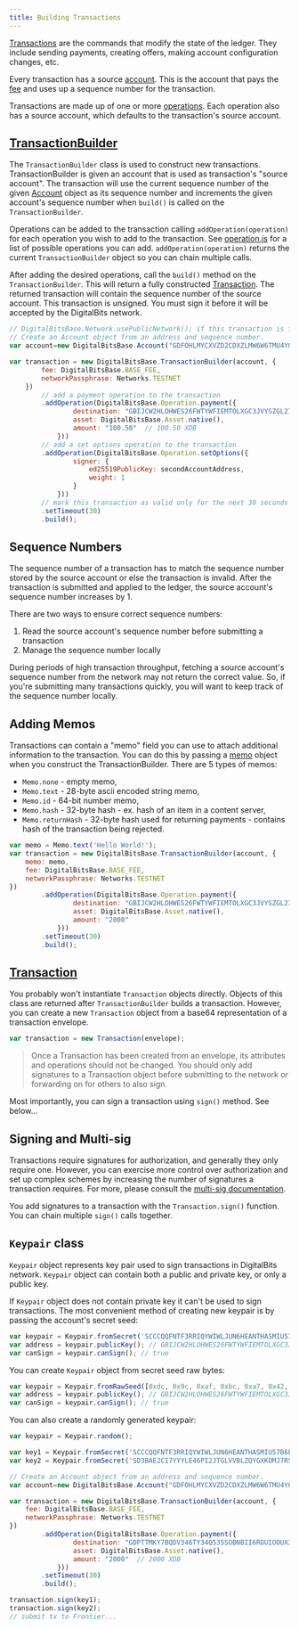 ```yaml
---
title: Building Transactions
---
```


[Transactions](https://github.com/xdbfoundation/docs/blob/master/guides/concepts/transactions.md) are the commands that modify the state of the ledger.
They include sending payments, creating offers, making account configuration changes, etc.

Every transaction has a source [account](https://github.com/xdbfoundation/docs/blob/master/guides/concepts/accounts.md). This is the account
that pays the [fee](https://github.com/xdbfoundation/docs/blob/master/guides/concepts/fees.md) and uses up a sequence number for the transaction.

Transactions are made up of one or more [operations](https://github.com/xdbfoundation/docs/blob/master/guides/concepts/operations.md). Each operation also has a source account, which defaults to the transaction's source account.


## [TransactionBuilder](https://github.com/xdbfoundation/js-digitalbits-base/blob/master/src/transaction_builder.js)

The `TransactionBuilder` class is used to construct new transactions. TransactionBuilder is given an account that is used as transaction's "source account".
The transaction will use the current sequence number of the given [Account](https://github.com/xdbfoundation/js-digitalbits-base/blob/master/src/account.js) object as its sequence number and increments
the given account's sequence number when `build()` is called on the `TransactionBuilder`.

Operations can be added to the transaction calling `addOperation(operation)` for each operation you wish to add to the transaction.
See [operation.js](https://github.com/xdbfoundation/js-digitalbits-base/blob/master/src/operation.js) for a list of possible operations you can add.
`addOperation(operation)` returns the current `TransactionBuilder` object so you can chain multiple calls.

After adding the desired operations, call the `build()` method on the `TransactionBuilder`.
This will return a fully constructed [Transaction](https://github.com/xdbfoundation/js-digitalbits-base/blob/master/src/transaction.js).
The returned transaction will contain the sequence number of the source account. This transaction is unsigned. You must sign it before it will be accepted by the DigitalBits network.


```javascript
// DigitalBitsBase.Network.usePublicNetwork(); if this transaction is for the public network
// Create an Account object from an address and sequence number.
var account=new DigitalBitsBase.Account("GDFOHLMYCXVZD2CDXZLMW6W6TMU4YO27XFF2IBAFAV66MSTPDDSK2LAY","4113023891406862");

var transaction = new DigitalBitsBase.TransactionBuilder(account, {
        fee: DigitalBitsBase.BASE_FEE,
        networkPassphrase: Networks.TESTNET
    })
        // add a payment operation to the transaction
        .addOperation(DigitalBitsBase.Operation.payment({
                destination: "GBIJCW2HLOHWES26FWTYWFIEMTOLXGC3JVYSZGL2IDVMJ5VCFKAV6DJM",
                asset: DigitalBitsBase.Asset.native(),
                amount: "100.50"  // 100.50 XDB
            }))
        // add a set options operation to the transaction
        .addOperation(DigitalBitsBase.Operation.setOptions({
                signer: {
                    ed25519PublicKey: secondAccountAddress,
                    weight: 1
                }
            }))
        // mark this transaction as valid only for the next 30 seconds
        .setTimeout(30)
        .build();
```



## Sequence Numbers

The sequence number of a transaction has to match the sequence number stored by the source account or else the transaction is invalid.
After the transaction is submitted and applied to the ledger, the source account's sequence number increases by 1.

There are two ways to ensure correct sequence numbers:

1. Read the source account's sequence number before submitting a transaction
2. Manage the sequence number locally

During periods of high transaction throughput, fetching a source account's sequence number from the network may not return
the correct value.  So, if you're submitting many transactions quickly, you will want to keep track of the sequence number locally.

## Adding Memos
Transactions can contain a "memo" field you can use to attach additional information to the transaction. You can do this
by passing a [memo](https://github.com/xdbfoundation/js-digitalbits-base/blob/master/src/memo.js) object when you construct the TransactionBuilder.
There are 5 types of memos:

- `Memo.none` - empty memo,
- `Memo.text` - 28-byte ascii encoded string memo,
- `Memo.id` - 64-bit number memo,
- `Memo.hash` - 32-byte hash - ex. hash of an item in a content server,
- `Memo.returnHash` - 32-byte hash used for returning payments - contains hash of the transaction being rejected.

```javascript
var memo = Memo.text('Hello World!');
var transaction = new DigitalBitsBase.TransactionBuilder(account, {
    memo: memo,
    fee: DigitalBitsBase.BASE_FEE,
    networkPassphrase: Networks.TESTNET
})
        .addOperation(DigitalBitsBase.Operation.payment({
                destination: "GBIJCW2HLOHWES26FWTYWFIEMTOLXGC3JVYSZGL2IDVMJ5VCFKAV6DJM",
                asset: DigitalBitsBase.Asset.native(),
                amount: "2000"
            }))
        .setTimeout(30)
        .build();
```


## [Transaction](https://github.com/xdbfoundation/js-digitalbits-base/blob/master/src/transaction.js)

You probably won't instantiate `Transaction` objects directly. Objects of this class are returned after `TransactionBuilder`
builds a transaction. However, you can create a new `Transaction` object from a base64 representation of a transaction envelope.

```javascript
var transaction = new Transaction(envelope);
```

> Once a Transaction has been created from an envelope, its attributes and operations should not be changed. You should only add signatures to a Transaction object before submitting to the network or forwarding on for others to also sign.

Most importantly, you can sign a transaction using `sign()` method. See below...


## Signing and Multi-sig
Transactions require signatures for authorization, and generally they only require one.  However, you can exercise more
control over authorization and set up complex schemes by increasing the number of signatures a transaction requires.  For
more, please consult the [multi-sig documentation](https://developer.digitalbits.io/guides/docs/guides/concepts/multi-sig).

You add signatures to a transaction with the `Transaction.sign()` function. You can chain multiple `sign()` calls together.

## `Keypair` class

`Keypair` object represents key pair used to sign transactions in DigitalBits network. `Keypair` object can contain both a public and private key, or only a public key.

If `Keypair` object does not contain private key it can't be used to sign transactions. The most convenient method of creating new keypair is by passing the account's secret seed:

```javascript
var keypair = Keypair.fromSecret('SCCCQQFNTF3RRIQYWIWLJUN6HEANTHASMIU57B6EESA2IBFYZFTN6Z3C');
var address = keypair.publicKey(); // GBIJCW2HLOHWES26FWTYWFIEMTOLXGC3JVYSZGL2IDVMJ5VCFKAV6DJM
var canSign = keypair.canSign(); // true
```

You can create `Keypair` object from secret seed raw bytes:

```js
var keypair = Keypair.fromRawSeed([0xdc, 0x9c, 0xaf, 0xbc, 0xa7, 0x42, 0x83, 0xaa, 0xbb, 0x76, 0x5d, 0xd8, 0xc4, 0xc4, 0x3e, 0x8a, 0xb7, 0x11, 0x85, 0xf1, 0x7b, 0x18, 0x0e, 0xab, 0x59, 0x5d, 0x62, 0x65, 0x52, 0xa8, 0xcb, 0xc2]);
var address = keypair.publicKey(); // GBIJCW2HLOHWES26FWTYWFIEMTOLXGC3JVYSZGL2IDVMJ5VCFKAV6DJM
var canSign = keypair.canSign(); // true
```

You can also create a randomly generated keypair:

```js
var keypair = Keypair.random();
```


```js
var key1 = Keypair.fromSecret('SCCCQQFNTF3RRIQYWIWLJUN6HEANTHASMIU57B6EESA2IBFYZFTN6Z3C');
var key2 = Keypair.fromSecret('SD3BAE2CI7YYYLE46PI2JTGLVVBLZQYGXKOMJ7RS4OWDKASTYVNY7HMT');

// Create an Account object from an address and sequence number.
var account=new DigitalBitsBase.Account("GDFOHLMYCXVZD2CDXZLMW6W6TMU4YO27XFF2IBAFAV66MSTPDDSK2LAY","4113023891406862");

var transaction = new DigitalBitsBase.TransactionBuilder(account, {
    fee: DigitalBitsBase.BASE_FEE,
    networkPassphrase: Networks.TESTNET
})
        .addOperation(DigitalBitsBase.Operation.payment({
                destination: "GDPTTMKY7BQDV346TY34Q535SOBNBII6ROUIOOUX34LRJ3EBV5OTB3BZ",
                asset: DigitalBitsBase.Asset.native(),
                amount: "2000"  // 2000 XDB
            }))
        .setTimeout(30)
        .build();

transaction.sign(key1);
transaction.sign(key2);
// submit tx to Frontier...
```


